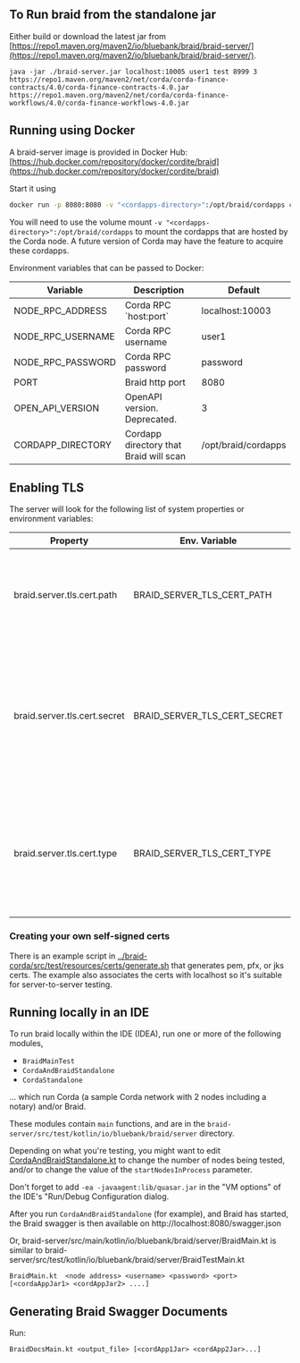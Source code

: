 ## To Run braid from the standalone jar

Either build or download the latest jar from [https://repo1.maven.org/maven2/io/bluebank/braid/braid-server/](https://repo1.maven.org/maven2/io/bluebank/braid/braid-server/).

```
java -jar ./braid-server.jar localhost:10005 user1 test 8999 3 https://repo1.maven.org/maven2/net/corda/corda-finance-contracts/4.0/corda-finance-contracts-4.0.jar https://repo1.maven.org/maven2/net/corda/corda-finance-workflows/4.0/corda-finance-workflows-4.0.jar
```

## Running using Docker

A braid-server image is provided in Docker Hub:
[https://hub.docker.com/repository/docker/cordite/braid](https://hub.docker.com/repository/docker/cordite/braid)

Start it using 

```bash
docker run -p 8080:8080 -v "<cordapps-directory>":/opt/braid/cordapps cordite/braid:<version>
```
You will need to use the volume mount `-v "<cordapps-directory>":/opt/braid/cordapps` to mount the cordapps that are hosted by the Corda node. 
A future version of Corda may have the feature to acquire these cordapps.

Environment variables that can be passed to Docker:

<table>
<thead>
<tr><th>Variable</th><th>Description</th><th>Default</th></tr>
</thead>
<tbody>
<tr><td>NODE_RPC_ADDRESS</td><td>Corda RPC `host:port`</td><td>localhost:10003</td></tr>
<tr><td>NODE_RPC_USERNAME</td><td>Corda RPC username</td><td>user1</td></tr>
<tr><td>NODE_RPC_PASSWORD</td><td>Corda RPC password</td><td>password</td></tr>
<tr><td>PORT</td><td>Braid http port</td><td>8080</td></tr>
<tr><td>OPEN_API_VERSION</td><td>OpenAPI version. Deprecated.</td><td>3</td></tr>
<tr><td>CORDAPP_DIRECTORY</td><td>Cordapp directory that Braid will scan</td><td>/opt/braid/cordapps</td></tr>
</tbody>
</table>

## Enabling TLS

The server will look for the following list of system properties or environment variables:

<table>
<thead>
<tr><th>Property</th><th>Env. Variable</th><th>Description</th></tr>
</thead>
<tbody>
<tr>
<td>braid.server.tls.cert.path</td><td>BRAID_SERVER_TLS_CERT_PATH</td>
<td>Path to a certificate file. Supported formats are jks, p12/pfx, and pem</td>
</tr>
<tr>
<td>braid.server.tls.cert.secret</td><td>BRAID_SERVER_TLS_CERT_SECRET</td>
<td>The secret required to access the certificate. For jks and p12/pfx, this is a password. For pem files this is path to the private key in pem form</td>
</tr>
<tr>
<td>braid.server.tls.cert.type</td>
<td>BRAID_SERVER_TLS_CERT_TYPE</td>
<td>the type of cert: jks, p12/pfx, pem. If omitted the server will attempt to autodetect using the cert file extension</td>
</tr>
</tbody>
</table>

### Creating your own self-signed certs 
There is an example script in [../braid-corda/src/test/resources/certs/generate.sh](../braid-corda/src/test/resources/certs/generate.sh) 
that generates pem, pfx, or jks certs. The example also associates the certs with localhost so it's suitable for server-to-server testing.

## Running locally in an IDE

To run braid locally within the IDE (IDEA), run one or more of the following modules,

- `BraidMainTest`
- `CordaAndBraidStandalone`
- `CordaStandalone`

... which run Corda (a sample Corda network with 2 nodes including a notary) and/or Braid.

These modules contain `main` functions, and
are in the `braid-server/src/test/kotlin/io/bluebank/braid/server` directory.

Depending on what you're testing, you might want to edit
[CordaAndBraidStandalone.kt](./src/test/kotlin/io/bluebank/braid/server/CordaStandalone.kt)
to change the number of nodes being tested,
and/or to change the value of the `startNodesInProcess` parameter.

Don't forget to add `-ea -javaagent:lib/quasar.jar` in the "VM options" of the IDE's
"Run/Debug Configuration dialog.

After you run `CordaAndBraidStandalone` (for example), and Braid has started,
the Braid swagger is then available on http://localhost:8080/swagger.json

Or, braid-server/src/main/kotlin/io/bluebank/braid/server/BraidMain.kt is similar to
braid-server/src/test/kotlin/io/bluebank/braid/server/BraidTestMain.kt

```BraidMain.kt  <node address> <username> <password> <port> [<cordaAppJar1> <cordAppJar2> ....]```

## Generating Braid Swagger Documents

Run:

```BraidDocsMain.kt <output_file> [<cordApp1Jar> <cordApp2Jar>...]```


